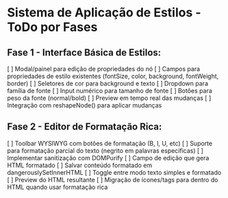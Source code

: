 # Sistema de Aplicação de Estilos - ToDo por Fases

## Fase 1 - Interface Básica de Estilos:
[ ] Modal/painel para edição de propriedades do nó
[ ] Campos para propriedades de estilo existentes (fontSize, color, background, fontWeight, border)
[ ] Seletores de cor para background e texto
[ ] Dropdown para família de fonte
[ ] Input numérico para tamanho de fonte
[ ] Botões para peso da fonte (normal/bold)
[ ] Preview em tempo real das mudanças
[ ] Integração com reshapeNode() para aplicar mudanças

## Fase 2 - Editor de Formatação Rica:
[ ] Toolbar WYSIWYG com botões de formatação (B, I, U, etc)
[ ] Suporte para formatação parcial do texto (negrito em palavras específicas)
[ ] Implementar sanitização com DOMPurify
[ ] Campo de edição que gera HTML formatado
[ ] Salvar conteúdo formatado em dangerouslySetInnerHTML
[ ] Toggle entre modo texto simples e formatado
[ ] Preview do HTML resultante
[ ] Migração de ícones/tags para dentro do HTML quando usar formatação rica

